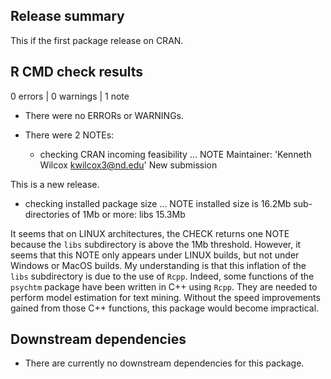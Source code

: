## Release summary

This if the first package release on CRAN.

## R CMD check results

0 errors | 0 warnings | 1 note

* There were no ERRORs or WARNINGs.

* There were 2 NOTEs:

  * checking CRAN incoming feasibility ... NOTE
    Maintainer: 'Kenneth Wilcox <kwilcox3@nd.edu>'
    New submission

This is a new release.

  * checking installed package size ... NOTE
    installed size is 16.2Mb
    sub-directories of 1Mb or more:
      libs  15.3Mb

It seems that on LINUX architectures, the CHECK returns one NOTE because the `libs` subdirectory is above the 1Mb threshold. 
However, it seems that this NOTE only appears under LINUX builds, but not under Windows or MacOS builds.
My understanding is that this inflation of the `libs` subdirectory is due to the use of `Rcpp`.
Indeed, some functions of the `psychtm` package have been written in C++ using `Rcpp`.
They are needed to perform model estimation for text mining.
Without the speed improvements gained from those C++ functions, this package would become impractical.

## Downstream dependencies

* There are currently no downstream dependencies for this package.
